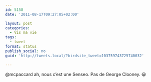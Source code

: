 ```yaml
---
id: 5158
date: '2011-08-17T09:27:05+02:00'

layout: post
categories:
  - Vis ma vie
tags:
  - tweet
format: status
publish_social: no
guid: 'http://tweets.local/?birdsite_tweet=103759743725740032'

---
```


@mcpaccard ah, nous c’est une Senseo. Pas de George Clooney. 😀
